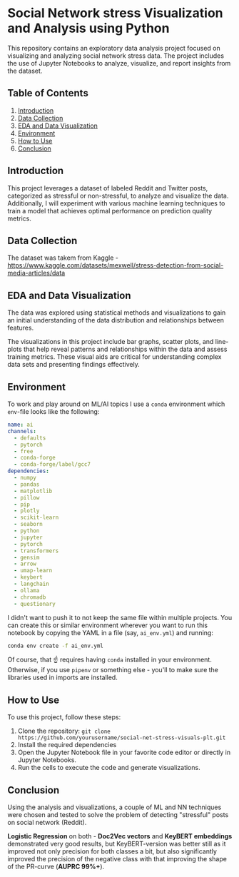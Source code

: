 # Social Network stress Visualization and Analysis using Python

This repository contains an exploratory data analysis project focused on visualizing and analyzing social network stress data. The project includes the use of Jupyter Notebooks to analyze, visualize, and report insights from the dataset.

## Table of Contents

1. [Introduction](#introduction)
2. [Data Collection](#data-collection)
3. [EDA and Data Visualization](#eda-and-data-visualization)
4. [Environment](#environment)
5. [How to Use](#how-to-use)
6. [Conclusion](#conclusion)

## Introduction

This project leverages a dataset of labeled Reddit and Twitter posts, categorized as stressful or non-stressful, to analyze and visualize the data. Additionally, I will experiment with various machine learning techniques to train a model that achieves optimal performance on prediction quality metrics.

## Data Collection

The dataset was takem from Kaggle - https://www.kaggle.com/datasets/mexwell/stress-detection-from-social-media-articles/data


## EDA and Data Visualization

The data was explored using statistical methods and visualizations to gain an initial understanding of the data distribution and relationships between features.

The visualizations in this project include bar graphs, scatter plots, and line-plots that help reveal patterns and relationships within the data and assess training metrics. These visual aids are critical for understanding complex data sets and presenting findings effectively.

## Environment

To work and play around on ML/AI topics I use a `conda` environment which `env`-file looks like the following:
```yaml
name: ai
channels:
  - defaults
  - pytorch
  - free
  - conda-forge
  - conda-forge/label/gcc7
dependencies:
  - numpy
  - pandas
  - matplotlib
  - pillow
  - pip
  - plotly
  - scikit-learn
  - seaborn
  - python
  - jupyter
  - pytorch
  - transformers
  - gensim
  - arrow
  - umap-learn
  - keybert
  - langchain
  - ollama
  - chromadb
  - questionary
```
I didn't want to push it to not keep the same file within multiple projects. You can create this or similar environment wherever you want to run this notebook by copying the YAML in a file (say, `ai_env.yml`) and running:
```bash
conda env create -f ai_env.yml
```
Of course, that ☝️ requires having `conda` installed in your environment.
Otherwise, if you use `pipenv` or something else - you'll to make sure the libraries used in imports are installed.

## How to Use

To use this project, follow these steps:

1. Clone the repository: `git clone https://github.com/yourusername/social-net-stress-visuals-plt.git`
2. Install the required dependencies
3. Open the Jupyter Notebook file in your favorite code editor or directly in Jupyter Notebooks.
4. Run the cells to execute the code and generate visualizations.

## Conclusion

Using the analysis and visualizations, a couple of ML and NN techniques were chosen and tested to solve the problem of detecting "stressful" posts on social network (Reddit).

**Logistic Regression** on both - **Doc2Vec vectors** and **KeyBERT embeddings** demonstrated very good results, but KeyBERT-version was better still as it improved not only precision for both classes a bit, but also significantly improved the precision of the negative class with that improving the shape of the PR-curve (**AUPRC 99%+**).
